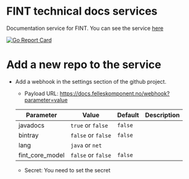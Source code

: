 # FINT technical docs services
Documentation service for FINT. You can see the service [here](https://docs.felleskomponent.no)

[![Go Report Card](https://goreportcard.com/badge/github.com/FINTprosjektet/fint-tech-docs-service)](https://goreportcard.com/report/github.com/FINTprosjektet/fint-tech-docs-service)

# Add a new repo to the service

* Add a webhook in the settings section of the github project. 
    * Payload URL: https://docs.felleskomponent.no/webhook?parameter=value
    
    | Parameter | Value | Default | Description |
    |-----------|-------------|-----------|-------------|
    | javadocs | `true` or `false`  | `false` | |
    | bintray | `false` or `false`  | `false` | |
    | lang | `java` or `net` | | |
    | fint_core_model | `false` or `false` | `false` | |
    
    * Secret: You need to set the secret